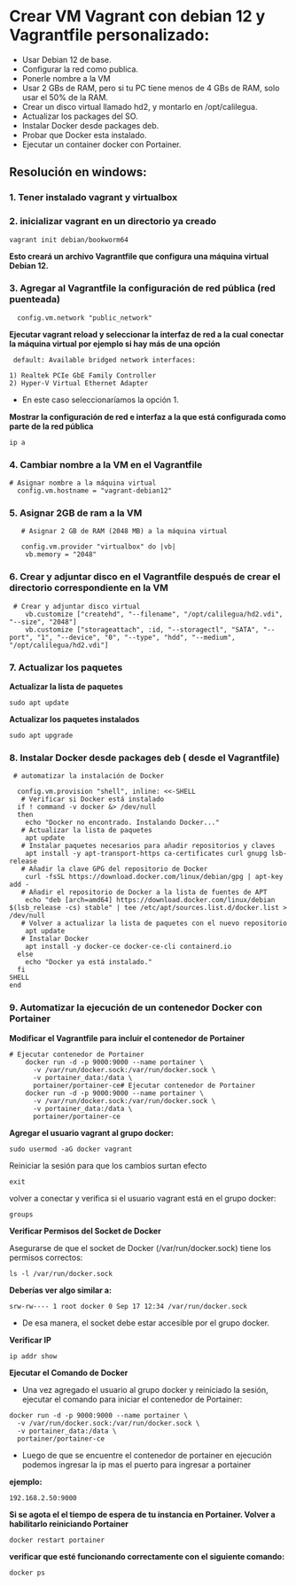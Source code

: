 # Crear VM Vagrant con debian 12 y Vagrantfile personalizado:

- Usar Debian 12 de base.
- Configurar la red como publica.
- Ponerle nombre a la VM
- Usar 2 GBs de RAM, pero si tu PC tiene menos de 4 GBs de RAM, solo usar el 50% de la RAM.
- Crear un disco virtual llamado hd2, y montarlo en /opt/calilegua.
- Actualizar los packages del SO.
- Instalar Docker desde packages deb.
- Probar que Docker esta instalado.
- Ejecutar un container docker con Portainer.


## Resolución en windows:

### 1. Tener instalado vagrant y virtualbox
### 2. inicializar vagrant en un directorio ya creado

```
vagrant init debian/bookworm64

```
__Esto creará un archivo Vagrantfile que configura una máquina virtual Debian 12.__

### 3. Agregar al Vagrantfile la configuración de red pública (red puenteada)


```
  config.vm.network "public_network"

```
 __Ejecutar vagrant reload y seleccionar la interfaz de red a la cual conectar la máquina virtual por ejemplo si hay más de una opción__

```
 default: Available bridged network interfaces:

1) Realtek PCIe GbE Family Controller
2) Hyper-V Virtual Ethernet Adapter

```
- En este caso seleccionaríamos la opción 1.

__Mostrar la configuración de red e interfaz a la que está configurada como parte de la red pública__

```
ip a

```

### 4. Cambiar nombre a la VM en el Vagrantfile

```
# Asignar nombre a la máquina virtual
  config.vm.hostname = "vagrant-debian12"

```
### 5. Asignar 2GB de ram a la VM

```
   # Asignar 2 GB de RAM (2048 MB) a la máquina virtual

   config.vm.provider "virtualbox" do |vb|
    vb.memory = "2048"  
```

### 6. Crear y adjuntar disco en el Vagrantfile después de crear el directorio correspondiente en la VM

```
 # Crear y adjuntar disco virtual
    vb.customize ["createhd", "--filename", "/opt/calilegua/hd2.vdi", "--size", "2048"]
    vb.customize ["storageattach", :id, "--storagectl", "SATA", "--port", "1", "--device", "0", "--type", "hdd", "--medium", "/opt/calilegua/hd2.vdi"]

```

###  7. Actualizar los paquetes

__Actualizar la lista de paquetes__

```
sudo apt update

```

__Actualizar los paquetes instalados__

```
sudo apt upgrade

```
### 8. Instalar Docker desde packages deb ( desde el Vagrantfile)

```
 # automatizar la instalación de Docker 
  
  config.vm.provision "shell", inline: <<-SHELL
   # Verificar si Docker está instalado
  if ! command -v docker &> /dev/null
  then
    echo "Docker no encontrado. Instalando Docker..."
   # Actualizar la lista de paquetes
    apt update
   # Instalar paquetes necesarios para añadir repositorios y claves
    apt install -y apt-transport-https ca-certificates curl gnupg lsb-release
   # Añadir la clave GPG del repositorio de Docker
    curl -fsSL https://download.docker.com/linux/debian/gpg | apt-key add -
   # Añadir el repositorio de Docker a la lista de fuentes de APT
    echo "deb [arch=amd64] https://download.docker.com/linux/debian $(lsb_release -cs) stable" | tee /etc/apt/sources.list.d/docker.list > /dev/null
   # Volver a actualizar la lista de paquetes con el nuevo repositorio
    apt update
   # Instalar Docker
    apt install -y docker-ce docker-ce-cli containerd.io
  else
    echo "Docker ya está instalado."
  fi
SHELL
end

```
### 9. Automatizar la ejecución de un contenedor Docker con Portainer

__Modificar el Vagrantfile para incluir el contenedor de Portainer__

```
# Ejecutar contenedor de Portainer
    docker run -d -p 9000:9000 --name portainer \
      -v /var/run/docker.sock:/var/run/docker.sock \
      -v portainer_data:/data \
      portainer/portainer-ce# Ejecutar contenedor de Portainer
    docker run -d -p 9000:9000 --name portainer \
      -v /var/run/docker.sock:/var/run/docker.sock \
      -v portainer_data:/data \
      portainer/portainer-ce
```

__Agregar el usuario vagrant al grupo docker:__

```
sudo usermod -aG docker vagrant

```

Reiniciar la sesión para que los cambios surtan efecto
```
exit
```
volver a conectar y verifica si el usuario vagrant está en el grupo docker:

```
groups

```

__Verificar Permisos del Socket de Docker__

Asegurarse de que el socket de Docker (/var/run/docker.sock) tiene los permisos correctos:

```
ls -l /var/run/docker.sock
```
__Deberías ver algo similar a:__

```
srw-rw---- 1 root docker 0 Sep 17 12:34 /var/run/docker.sock

```
- De esa manera, el socket debe estar accesible por el grupo docker.

__Verificar IP__

```
ip addr show

```

__Ejecutar el Comando de Docker__

- Una vez agregado el usuario al grupo docker y reiniciado la sesión, ejecutar  el comando para iniciar el contenedor de Portainer:

```
docker run -d -p 9000:9000 --name portainer \
  -v /var/run/docker.sock:/var/run/docker.sock \
  -v portainer_data:/data \
  portainer/portainer-ce

```
- Luego de  que se encuentre el contenedor de portainer en ejecución podemos ingresar la ip mas el puerto para ingresar a portainer

__ejemplo:__

```
192.168.2.50:9000

```

__Si se agota el el tiempo de espera de tu instancia en Portainer. Volver a habilitarlo reiniciando Portainer__

```
docker restart portainer

```

__verificar que esté funcionando correctamente con el siguiente comando:__

```
docker ps

```
